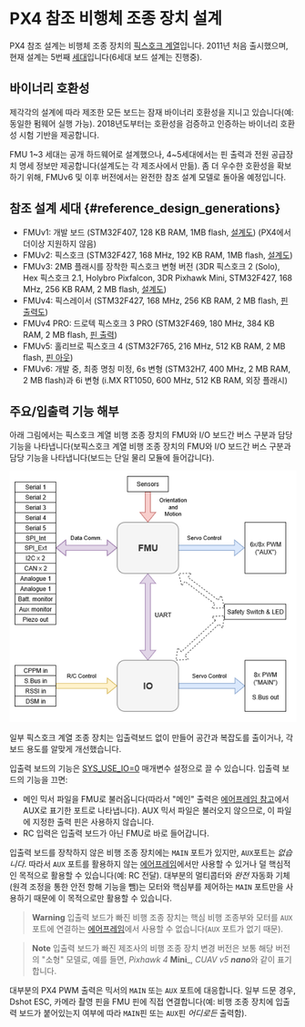 # PX4 참조 비행체 조종 장치 설계

PX4 참조 설계는 비행체 조종 장치의 [픽스호크 계열](https://docs.px4.io/master/en/flight_controller/pixhawk_series.html)입니다. 2011년 처음 출시했으며, 현재 설계는 5번째 [세대](#reference_design_generations)입니다(6세대 보드 설계는 진행중).

## 바이너리 호환성

제각각의 설계에 따라 제조한 모든 보드는 잠재 바이너리 호환성을 지니고 있습니다(예: 동일한 펌웨어 실행 가능). 2018년도부터는 호환성을 검증하고 인증하는 바이너리 호환성 시험 기반을 제공합니다.

FMU 1~3 세대는 공개 하드웨어로 설계했으나, 4~5세대에서는 핀 출력과 전원 공급장치 명세 정보만 제공합니다(설계도는 각 제조사에서 만듦). 좀 더 우수한 호환성을 확보하기 위해, FMUv6 및 이후 버전에서는 완전한 참조 설계 모델로 돌아올 예정입니다.

## 참조 설계 세대 {#reference_design_generations}

* FMUv1: 개발 보드 \(STM32F407, 128 KB RAM, 1MB flash, [설계도](https://github.com/PX4/Hardware/tree/master/FMUv1)\) (PX4에서 더이상 지원하지 않음)
* FMUv2: 픽스호크 \(STM32F427, 168 MHz, 192 KB RAM, 1MB flash, [설계도](https://github.com/PX4/Hardware/tree/master/FMUv2)\)
* FMUv3: 2MB 플래시를 장착한 픽스호크 변형 버전 \(3DR 픽스호크 2 \(Solo\), Hex 픽스호크 2.1, Holybro Pixfalcon, 3DR Pixhawk Mini, STM32F427, 168 MHz, 256 KB RAM, 2 MB flash, [설계도](https://github.com/PX4/Hardware/tree/master/FMUv3_REV_D)\)
* FMUv4: 픽스레이서 \(STM32F427, 168 MHz, 256 KB RAM, 2 MB flash, [핀 출력도](https://docs.google.com/spreadsheets/d/1raRRouNsveQz8cj-EneWG6iW0dqGfRAifI91I2Sr5E0/edit#gid=1585075739)\) 
* FMUv4 PRO: 드로텍 픽스호크 3 PRO \(STM32F469, 180 MHz, 384 KB RAM, 2 MB flash, [핀 출력](https://docs.google.com/spreadsheets/d/1raRRouNsveQz8cj-EneWG6iW0dqGfRAifI91I2Sr5E0/edit#gid=1585075739)\)
* FMUv5: 홀리브로 픽스호크 4 \(STM32F765, 216 MHz, 512 KB RAM, 2 MB flash, [핀 아웃](https://docs.google.com/spreadsheets/d/1-n0__BYDedQrc_2NHqBenG1DNepAgnHpSGglke-QQwY/edit#gid=912976165)\)
* FMUv6: 개발 중, 최종 명칭 미정, 6s 변형 \(STM32H7, 400 MHz, 2 MB RAM, 2 MB flash\)과 6i 변형 \(i.MX RT1050, 600 MHz, 512 KB RAM, 외장 플래시\)

## 주요/입출력 기능 해부

아래 그림에서는 픽스호크 계열 비행 조종 장치의 FMU와 I/O 보드간 버스 구분과 담당 기능을 나타냅니다(보픽스호크 계열 비행 조종 장치의 FMU와 I/O 보드간 버스 구분과 담당 기능을 나타냅니다(보드는 단일 물리 모듈에 들어갑니다).

![PX4 주요/입출력 기능 해부](../../assets/diagrams/px4_fmu_io_functions.png)

<!-- Draw.io version of file can be found here: https://drive.google.com/file/d/1H0nK7Ufo979BE9EBjJ_ccVx3fcsilPS3/view?usp=sharing -->

일부 픽스호크 계열 조종 장치는 입출력보드 없이 만들어 공간과 복잡도를 출이거나, 각 보드 용도를 알맞게 개선했습니다.

입출력 보드의 기능은 [SYS_USE_IO=0](../advanced/parameter_reference.md#SYS_USE_IO) 매개변수 설정으로 끌 수 있습니다. 입출력 보드의 기능을 끄면:

- 메인 믹서 파일을 FMU로 불러옵니다(따라서 "메인" 출력은 [에어프레임 참고](../airframes/airframe_reference.md)에서 AUX로 표기한 포트로 나타냅니다). AUX 믹서 파일은 불러오지 않으므로, 이 파일에 지정한 출력 핀은 사용하지 않습니다.
- RC 입력은 입출력 보드가 아닌 FMU로 바로 들어갑니다.

입출력 보드를 장착하지 않은 비행 조종 장치에는 `MAIN` 포트가 있지만, `AUX`포트는 *없습니다*. 따라서 `AUX` 포트를 활용하지 않는 [에어프레임](../airframes/airframe_reference.md)에서만 사용할 수 있거나 덜 핵심적인 목적으로 활용할 수 있습니다(예: RC 전달). 대부분의 멀티콥터와 *완전* 자동화 기체(원격 조정을 통한 안전 항해 기능을 뺌)는 모터와 핵심부를 제어하는 `MAIN` 포트만을 사용하기 때문에 이 목적으로만 활용할 수 있습니다.

> **Warning** 입출력 보드가 빠진 비행 조종 장치는 핵심 비행 조종부와 모터를 `AUX`포트에 연결하는 [에어프레임](../airframes/airframe_reference.md)에서 사용할 수 없습니다(`AUX` 포트가 없기 때문).

<span></span>

> **Note** 입출력 보드가 빠진 제조사의 비행 조종 장치 변경 버전은 보통 해당 버전의 "소형" 모델로, 예를 들면, *Pixhawk 4* **Mini**_, *CUAV v5 **nano***와 같이 표기합니다.

대부분의 PX4 PWM 출력은 믹서의 `MAIN` 또는 `AUX` 포트에 대응합니다. 일부 드문 경우, Dshot ESC, 카메라 촬영 핀을 FMU 핀에 직접 연결합니다(예: 비행 조종 장치에 입출력 보드가 붙어있는지 여부에 따라 `MAIN`핀 또는 `AUX`핀 *어디로든* 출력함).